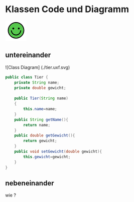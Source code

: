 # Klassen Code und Diagramm

![bild](./images/img.png)

## untereinander
![Class Diagram] (./tier.uxf.svg)

```java
public class Tier {
    private String name;
    private double gewicht;

    public Tier(String name)
    {
        this.name=name;
    }
    public String getName(){
        return name;
    }
    public double getGewicht(){
        return gewicht;
    }
    public void setGewicht(double gewicht){
        this.gewicht=gewicht;
    }
}
```
## nebeneinander 

wie ?
